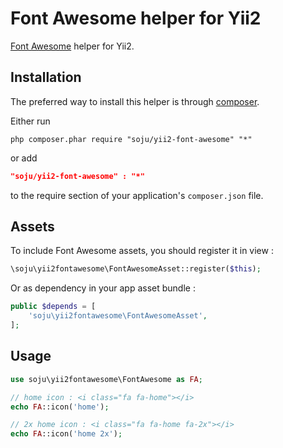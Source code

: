 Font Awesome helper for Yii2
============================

[Font Awesome](http://fortawesome.github.io/Font-Awesome/) helper for Yii2.

Installation
------------
The preferred way to install this helper is through [composer](http://getcomposer.org/download/).

Either run

```
php composer.phar require "soju/yii2-font-awesome" "*"
```

or add

```json
"soju/yii2-font-awesome" : "*"
```

to the require section of your application's `composer.json` file.

Assets
------
To include Font Awesome assets, you should register it in view :

```php
\soju\yii2fontawesome\FontAwesomeAsset::register($this);
```

Or as dependency in your app asset bundle :

```php
public $depends = [
    'soju\yii2fontawesome\FontAwesomeAsset',
];
```

Usage
-----

```php
use soju\yii2fontawesome\FontAwesome as FA;

// home icon : <i class="fa fa-home"></i>
echo FA::icon('home');

// 2x home icon : <i class="fa fa-home fa-2x"></i>
echo FA::icon('home 2x');
```
